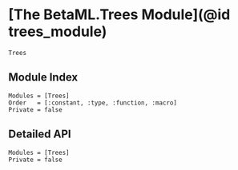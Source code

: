 # [The BetaML.Trees Module](@id trees_module)

```@docs
Trees
```

## Module Index

```@index
Modules = [Trees]
Order   = [:constant, :type, :function, :macro]
Private = false
```
## Detailed API

```@autodocs
Modules = [Trees]
Private = false
```

